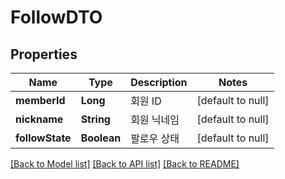 # FollowDTO

## Properties

| Name            | Type        | Description | Notes             |
|-----------------|-------------|-------------|-------------------|
| **memberId**    | **Long**    | 회원 ID       | [default to null] |
| **nickname**    | **String**  | 회원 닉네임      | [default to null] |
| **followState** | **Boolean** | 팔로우 상태      | [default to null] |

[[Back to Model list]](../API#documentation-for-models) [[Back to API list]](../API#documentation-for-api-endpoints) [[Back to README]](../API)


